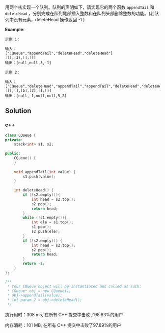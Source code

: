 用两个栈实现一个队列。队列的声明如下，请实现它的两个函数 `appendTail` 和 `deleteHead` ，分别完成在队列尾部插入整数和在队列头部删除整数的功能。(若队列中没有元素，deleteHead 操作返回 -1 )



 **Example:**

```
示例 1：

输入：
["CQueue","appendTail","deleteHead","deleteHead"]
[[],[3],[],[]]
输出：[null,null,3,-1]

示例 2：

输入：
["CQueue","deleteHead","appendTail","appendTail","deleteHead","deleteHead"]
[[],[],[5],[2],[],[]]
输出：[null,-1,null,null,5,2]
```

## Solution
### c++

```c++
class CQueue {
private:
    stack<int> s1, s2;
    
public:
    CQueue() {
    }
    
    void appendTail(int value) {
        s1.push(value);
    }
    
    int deleteHead() {
        if (!s2.empty()){
            int head = s2.top();
            s2.pop();
            return head;
        }
        while (!s1.empty()){
            int ele = s1.top();
            s1.pop();
            s2.push(ele);
        }
        if (!s2.empty()) {
            int head = s2.top();
            s2.pop();
            return head;
        }
        return -1;
    }
};

/**
 * Your CQueue object will be instantiated and called as such:
 * CQueue* obj = new CQueue();
 * obj->appendTail(value);
 * int param_2 = obj->deleteHead();
 */
```

执行用时：308 ms, 在所有 C++ 提交中击败了98.83%的用户

内存消耗：101 MB, 在所有 C++ 提交中击败了97.89%的用户
